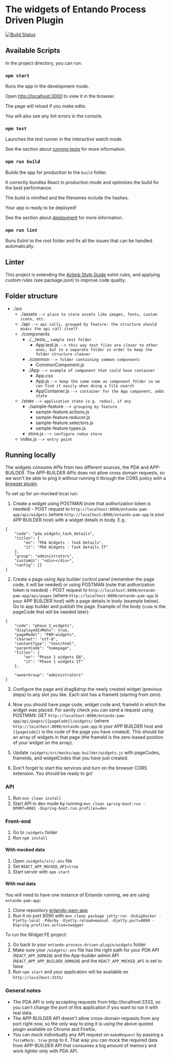 # The widgets of Entando Process Driven Plugin

[![Build Status](https://jenkins.entandocloud.com/buildStatus/icon?job=pda-widgets-master)](https://jenkins.entandocloud.com/job/pda-widgets-master/)

## Available Scripts

In the project directory, you can run:

### `npm start`

Runs the app in the development mode.

Open [http://localhost:3000](http://localhost:3000) to view it in the browser.

The page will reload if you make edits.

You will also see any lint errors in the console.

### `npm test`

Launches the test runner in the interactive watch mode.

See the section about [running tests](https://facebook.github.io/create-react-app/docs/running-tests) for more information.

### `npm run build`

Builds the app for production to the `build` folder.

It correctly bundles React in production mode and optimizes the build for the best performance.

The build is minified and the filenames include the hashes.

Your app is ready to be deployed!

See the section about [deployment](https://facebook.github.io/create-react-app/docs/deployment) for more information.

### `npm run lint`

Runs Eslint to the root folder and fix all the issues that can be handled automatically.

## Linter

This project is extending the [Airbnb Style Guide](https://github.com/airbnb/javascript) eslint rules, and applying custom rules (see package.json) to improve code quality.

## Folder structure

- ./src
  - ./assets `--> place to store assets like images, fonts, custom icons, etc.`
  - ./api `--> api calls, grouped by feature: the structure should mimic the api call itself`
  - ./components
    - ./\_\_tests\_\_ `sample test folder`
      - App.test.js `--> this way test files are closer to other ones, but in a separate folder in order to keep the folder structure cleaner`
    - ./common `--> folder containing common components`
      - CommonComponent.js
    - ./App `--> example of component that could have container`
      - App.css
      - App.js `--> keep the same name as component folder so we can find it easily when doing a file search`
      - AppContainer.js `--> container for the App component, adds state`
  - ./state `--> application state (e.g. redux), if any`
    - ./sample-feature `--> grouping by feature`
      - sample-feature.actions.js
      - sample-feature.reducer.js
      - sample-feature.selectors.js
      - sample-feature.types.js
    - store.js `--> configure redux store`
  - index.js `--> entry point`

## Running locally

The widgets consume APIs from two different sources, the PDA and APP-BUILDER. The APP-BUILDER APIs does not allow cross domain requests, so we won't be able to ping it without running it through the CORS policy with a [browser plugin](http://tiny.cc/0ysoiz).

To set up for un-mocked local run:

1. Create a widget using POSTMAN (note that authorization token is needed) - POST request to `http://localhost:8090/entando-pam-app/api/widgets` (where `http://localhost:8090/entando-pam-app` is your APP BUILDER host) with a widget details in body. E.g.:

```
{
    "code": "pda_widgets_task_details",
    "titles": {
        "en": "PDA Widgets - Task Details",
        "it": "PDA Widgets - Task Details IT"
    },
    "group": "administrators",
    "customUi": "<div></div>",
    "config": {}
}
```

2. Create a page using App builder control panel (remember the page code, it will be needed) or using POSTMAN (note that authorization token is needed) - POST request to `http://localhost:8090/entando-pam-app/api/pages` (where `http://localhost:8090/entando-pam-app` is your APP BUILDER host) with a page details in body (example below). Go to app builder and publish the page. Example of the body (`code` is the pageCode that will be needed later):

```
{
    "code": "phase_1_widgets",
    "displayedInMenu": true,
    "pageModel": "PAM-widgets",
    "charset": "utf-8",
    "contentType": "text/html",
    "parentCode": "homepage",
    "titles": {
        "en": "Phase 1 widgets EN",
        "it": "Phase 1 widgets IT"
    },

    "ownerGroup": "administrators"
}
```

3. Configure the page and drag&drop the newly created widget (previous steps) to any slot you like. Each slot has a frameId (starting from zero).

4. Now you should have page code, widget code and, frameId in which the widget was placed. For sanity check you can send a request using POSTMAN: GET `http://localhost:8090/entando-pam-app/api/pages/{{pageCode}}/widgets/` (where `http://localhost:8090/entando-pam-app` is your APP BUILDER host and `{{pageCode}}` is the code of the page you have created). This should list an array of widgets in that page (the frameId is the zero-based position of your widget on the array).

5. Update `/widgets/src/mocks/app-builder/widgets.js` with pageCodes, frameIds, and widgetCodes that you have just created.

6. Don't forget to start the services and turn on the browser CORS extension. You should be ready to go!

### API

1. Run `mvn clean install`
2. Start API in dev mode by running `mvn clean spring-boot:run -DPORT=8081 -Dspring-boot.run.profiles=dev`

### Front-end

1. Go to `/widgets` folder
2. Run `npm install`

#### With mocked data

1. Open `/widgets/src/.env` file
2. Set `REACT_APP_MOCKED_API=true`
3. Start server with `npm start`

#### With real data

You will need to have one instance of Entando running, we are using `entando-pam-app`:

1. Clone repository [entando-pam-app](https://github.com/entando/entando-pam-app)
2. Run it on port 8090 with `mvn clean package jetty:run -DskipDocker -Pjetty-local -Pderby -Djetty.reload=manual -Djetty.port=8090 -Dspring.profiles.active=swagger`

To run the Widget FE project:

1. Go back to your `entando-process-driven-plugin/widgets` folder
2. Make sure your `/widgets/.env` file has the right path for your PDA API (`REACT_APP_DOMAIN`) and the App-builder admin API (`REACT_APP_APP_BUILDER_DOMAIN`) and the `REACT_APP_MOCKED_API` is set to false
3. Run `npm start` and your application will be available on `http://localhost:3333/`

### General notes

- The PDA API is only accepting requests from http://localhost:3333, so you can't change the port of this application if you want to run it with real data.
- The APP-BUILDER API doesn't allow cross-domain requests from any port right now, so the only way to ping it is using the above quoted plugin available on Chrome and Firefox.
- You can mock individually any API request on `makeRequest` by passing a `forceMock: true` prop to it. That way you can mock the required data from APP-BUILDER API that consumes a big amount of memory and work lighter only with PDA API.
